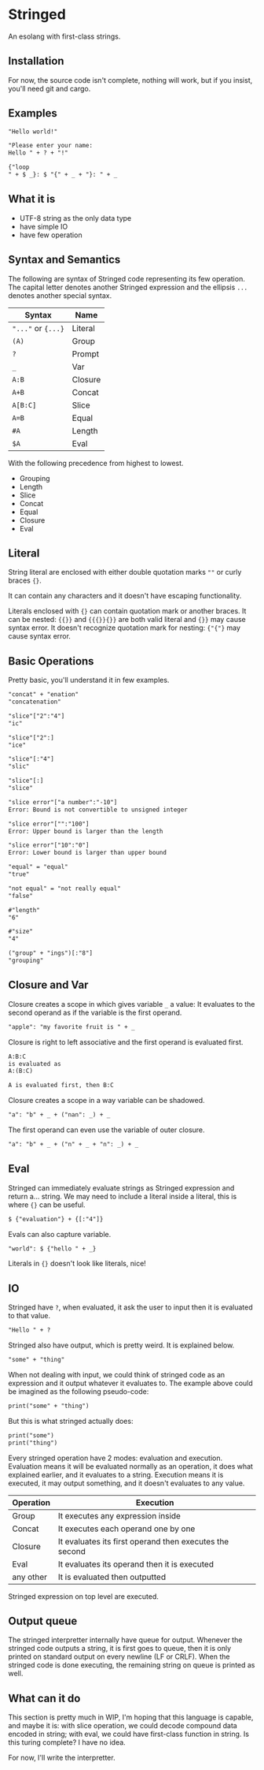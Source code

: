 # Stringed

An esolang with first-class strings.

## Installation

For now, the source code isn't complete, nothing will work, but if you insist, you'll need git and cargo.

## Examples

```txt
"Hello world!"
```

```txt
"Please enter your name:
Hello " + ? + "!"
```

```txt
{"loop
" + $ _}: $ "{" + _ + "}: " + _
```

## What it is

- UTF-8 string as the only data type
- have simple IO
- have few operation

## Syntax and Semantics

The following are syntax of Stringed code representing its few operation. The capital letter denotes another Stringed expression and the ellipsis `...` denotes another special syntax.

| Syntax             | Name    |
| ------------------ | ------- |
| `"..."` or `{...}` | Literal |
| `(A)`              | Group   |
| `?`                | Prompt  |
| `_`                | Var     |
| `A:B`              | Closure |
| `A+B`              | Concat  |
| `A[B:C]`           | Slice   |
| `A=B`              | Equal   |
| `#A`               | Length  |
| `$A`               | Eval    |

With the following precedence from highest to lowest.

- Grouping
- Length
- Slice
- Concat
- Equal
- Closure
- Eval

## Literal

String literal are enclosed with either double quotation marks `""` or curly braces `{}`.

It can contain any characters and it doesn't have escaping functionality.

Literals enclosed with `{}` can contain quotation mark or another braces. It can be nested: `{{}}` and `{{{}}{}}` are both valid literal and `{}}` may cause syntax error. It doesn't recognize quotation mark for nesting: `{"{"}` may cause syntax error.

## Basic Operations

Pretty basic, you'll understand it in few examples.

```txt
"concat" + "enation"
"concatenation"

"slice"["2":"4"]
"ic"

"slice"["2":]
"ice"

"slice"[:"4"]
"slic"

"slice"[:]
"slice"

"slice error"["a number":"-10"]
Error: Bound is not convertible to unsigned integer

"slice error"["":"100"]
Error: Upper bound is larger than the length

"slice error"["10":"0"]
Error: Lower bound is larger than upper bound

"equal" = "equal"
"true"

"not equal" = "not really equal"
"false"

#"length"
"6"

#"size"
"4"

("group" + "ings")[:"8"]
"grouping"
```

## Closure and Var

Closure creates a scope in which gives variable `_` a value: It evaluates to the second operand as if the variable is the first operand.

```txt
"apple": "my favorite fruit is " + _
```

Closure is right to left associative and the first operand is evaluated first.

```txt
A:B:C
is evaluated as
A:(B:C)

A is evaluated first, then B:C
```

Closure creates a scope in a way variable can be shadowed.

```txt
"a": "b" + _ + ("nan": _) + _
```

The first operand can even use the variable of outer closure.

```txt
"a": "b" + _ + ("n" + _ + "n": _) + _
```

## Eval

Stringed can immediately evaluate strings as Stringed expression and return a... string. We may need to include a literal inside a literal, this is where `{}` can be useful.

```txt
$ {"evaluation"} + {[:"4"]}
```

Evals can also capture variable.

```txt
"world": $ {"hello " + _}
```

Literals in `{}` doesn't look like literals, nice!

## IO

Stringed have `?`, when evaluated, it ask the user to input then it is evaluated to that value.

```txt
"Hello " + ?
```

Stringed also have output, which is pretty weird. It is explained below.

```txt
"some" + "thing"
```

When not dealing with input, we could think of stringed code as an expression and it output whatever it evaluates to. The example above could be imagined as the following pseudo-code:

```txt
print("some" + "thing")
```

But this is what stringed actually does:

```txt
print("some")
print("thing")
```

Every stringed operation have 2 modes: evaluation and execution. Evaluation means it will be evaluated normally as an operation, it does what explained earlier, and it evaluates to a string. Execution means it is executed, it may output something, and it doesn't evaluates to any value.

| Operation | Execution                                               |
| --------- | ------------------------------------------------------- |
| Group     | It executes any expression inside                       |
| Concat    | It executes each operand one by one                     |
| Closure   | It evaluates its first operand then executes the second |
| Eval      | It evaluates its operand then it is executed            |
| any other | It is evaluated then outputted                          |

Stringed expression on top level are executed.

## Output queue

The stringed interpretter internally have queue for output. Whenever the stringed code outputs a string, it is first goes to queue, then it is only printed on standard output on every newline (LF or CRLF). When the stringed code is done executing, the remaining string on queue is printed as well.

## What can it do

This section is pretty much in WIP, I'm hoping that this language is capable, and maybe it is: with slice operation, we could decode compound data encoded in string; with eval, we could have first-class function in string. Is this turing complete? I have no idea.

For now, I'll write the interpretter.
